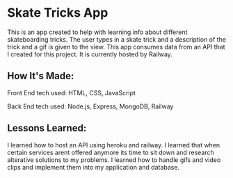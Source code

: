 <h1>Skate Tricks App</h1>

This is an app created to help with learning info about different skateboarding tricks. The user types in a skate trick and a description of the trick and a gif is given to the view. This app consumes data from an API that I created for this project. It is currently hosted by Railway.

<h2>How It's Made:</h2>

Front End tech used: HTML, CSS, JavaScript

Back End tech used: Node.js, Express, MongoDB, Railway

<h2>Lessons Learned:</h2>

I learned how to host an API using heroku and railway. I learned that when certain services arent offered anymore its time to sit down and research alterative solutions to my problems. I learned how to handle gifs and video clips and implement them into my application and database. 

